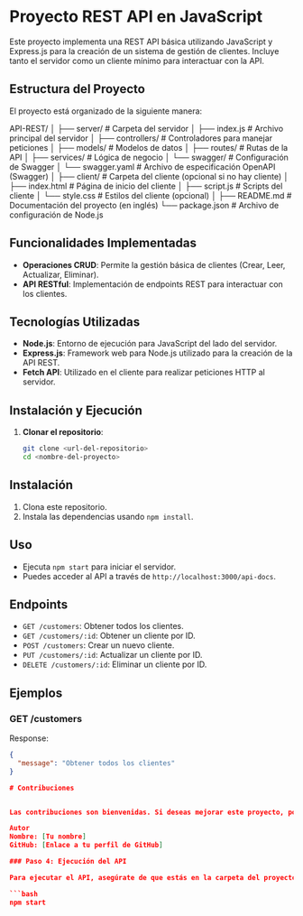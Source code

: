 

# Proyecto REST API en JavaScript

Este proyecto implementa una REST API básica utilizando JavaScript y Express.js para la creación de un sistema de gestión de clientes. Incluye tanto el servidor como un cliente mínimo para interactuar con la API.

## Estructura del Proyecto

El proyecto está organizado de la siguiente manera:

API-REST/
│
├── server/              # Carpeta del servidor
│   ├── index.js         # Archivo principal del servidor
│   ├── controllers/     # Controladores para manejar peticiones
│   ├── models/          # Modelos de datos
│   ├── routes/          # Rutas de la API
│   ├── services/        # Lógica de negocio
│   └── swagger/         # Configuración de Swagger
│       └── swagger.yaml # Archivo de especificación OpenAPI (Swagger)
│
├── client/              # Carpeta del cliente (opcional si no hay cliente)
│   ├── index.html       # Página de inicio del cliente
│   ├── script.js        # Scripts del cliente
│   └── style.css        # Estilos del cliente (opcional)
│
├── README.md            # Documentación del proyecto (en inglés)
└── package.json         # Archivo de configuración de Node.js



## Funcionalidades Implementadas

- **Operaciones CRUD**: Permite la gestión básica de clientes (Crear, Leer, Actualizar, Eliminar).
- **API RESTful**: Implementación de endpoints REST para interactuar con los clientes.

## Tecnologías Utilizadas

- **Node.js**: Entorno de ejecución para JavaScript del lado del servidor.
- **Express.js**: Framework web para Node.js utilizado para la creación de la API REST.
- **Fetch API**: Utilizado en el cliente para realizar peticiones HTTP al servidor.

## Instalación y Ejecución

1. **Clonar el repositorio**:

   ```bash
   git clone <url-del-repositorio>
   cd <nombre-del-proyecto>

## Instalación

1. Clona este repositorio.
2. Instala las dependencias usando `npm install`.

## Uso

- Ejecuta `npm start` para iniciar el servidor.
- Puedes acceder al API a través de `http://localhost:3000/api-docs`.

## Endpoints

- `GET /customers`: Obtener todos los clientes.
- `GET /customers/:id`: Obtener un cliente por ID.
- `POST /customers`: Crear un nuevo cliente.
- `PUT /customers/:id`: Actualizar un cliente por ID.
- `DELETE /customers/:id`: Eliminar un cliente por ID.

## Ejemplos

### GET /customers

Response:
```json
{
  "message": "Obtener todos los clientes"
}

# Contribuciones


Las contribuciones son bienvenidas. Si deseas mejorar este proyecto, por favor abre un issue para discutir los cambios propuestos.

Autor
Nombre: [Tu nombre]
GitHub: [Enlace a tu perfil de GitHub]

### Paso 4: Ejecución del API

Para ejecutar el API, asegúrate de que estás en la carpeta del proyecto y ejecuta:

```bash
npm start

